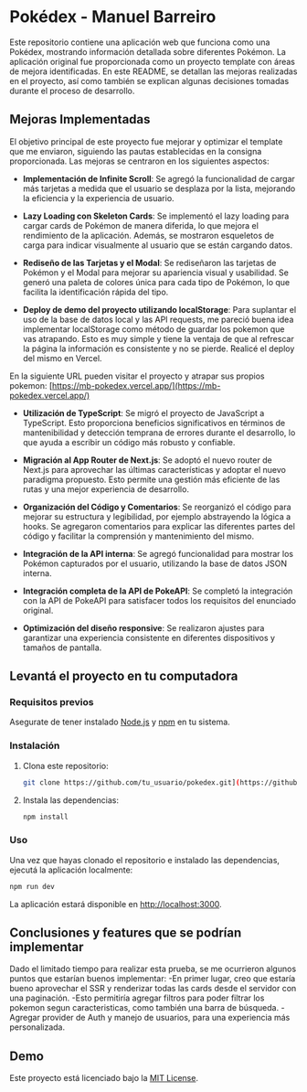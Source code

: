 # Pokédex - Manuel Barreiro

Este repositorio contiene una aplicación web que funciona como una Pokédex, mostrando información detallada sobre diferentes Pokémon. La aplicación original fue proporcionada como un proyecto template con áreas de mejora identificadas. En este README, se detallan las mejoras realizadas en el proyecto, así como también se explican algunas decisiones tomadas durante el proceso de desarrollo.

## Mejoras Implementadas

El objetivo principal de este proyecto fue mejorar y optimizar el template que me enviaron, siguiendo las pautas establecidas en la consigna proporcionada. Las mejoras se centraron en los siguientes aspectos:

- **Implementación de Infinite Scroll**: Se agregó la funcionalidad de cargar más tarjetas a medida que el usuario se desplaza por la lista, mejorando la eficiencia y la experiencia de usuario.

- **Lazy Loading con Skeleton Cards**: Se implementó el lazy loading para cargar cards de Pokémon de manera diferida, lo que mejora el rendimiento de la aplicación. Además, se mostraron esqueletos de carga para indicar visualmente al usuario que se están cargando datos.

- **Rediseño de las Tarjetas y el Modal**: Se rediseñaron las tarjetas de Pokémon y el Modal para mejorar su apariencia visual y usabilidad. Se generó una paleta de colores única para cada tipo de Pokémon, lo que facilita la identificación rápida del tipo.

- **Deploy de demo del proyecto utilizando localStorage**: Para suplantar el uso de la base de datos local y las API requests, me pareció buena idea implementar localStorage como método de guardar los pokemon que vas atrapando. Esto es muy simple y tiene la ventaja de que al refrescar la página la información es consistente y no se pierde. Realicé el deploy del mismo en Vercel.

En la siguiente URL pueden visitar el proyecto y atrapar sus propios pokemon: [https://mb-pokedex.vercel.app/](https://mb-pokedex.vercel.app/)

- **Utilización de TypeScript**: Se migró el proyecto de JavaScript a TypeScript. Esto proporciona beneficios significativos en términos de mantenibilidad y detección temprana de errores durante el desarrollo, lo que ayuda a escribir un código más robusto y confiable.

- **Migración al App Router de Next.js**: Se adoptó el nuevo router de Next.js para aprovechar las últimas características y adoptar el nuevo paradigma propuesto. Esto permite una gestión más eficiente de las rutas y una mejor experiencia de desarrollo.

- **Organización del Código y Comentarios**: Se reorganizó el código para mejorar su estructura y legibilidad, por ejemplo abstrayendo la lógica a hooks. Se agregaron comentarios para explicar las diferentes partes del código y facilitar la comprensión y mantenimiento del mismo.

- **Integración de la API interna**: Se agregó funcionalidad para mostrar los Pokémon capturados por el usuario, utilizando la base de datos JSON interna.

- **Integración completa de la API de PokeAPI**: Se completó la integración con la API de PokeAPI para satisfacer todos los requisitos del enunciado original.

- **Optimización del diseño responsive**: Se realizaron ajustes para garantizar una experiencia consistente en diferentes dispositivos y tamaños de pantalla.

## Levantá el proyecto en tu computadora

### Requisitos previos

Asegurate de tener instalado [Node.js](https://nodejs.org/) y [npm](https://www.npmjs.com/) en tu sistema.

### Instalación

1. Clona este repositorio:

   ```bash
   git clone https://github.com/tu_usuario/pokedex.git](https://github.com/manuel-barreiro/pokemon-app
   ```

2. Instala las dependencias:

   ```bash
   npm install
   ```

### Uso

Una vez que hayas clonado el repositorio e instalado las dependencias, ejecutá la aplicación localmente:

```bash
npm run dev
```

La aplicación estará disponible en [http://localhost:3000](http://localhost:3000).

## Conclusiones y features que se podrían implementar
Dado el limitado tiempo para realizar esta prueba, se me ocurrieron algunos puntos que estarían buenos implementar:
-En primer lugar, creo que estaría bueno aprovechar el SSR y renderizar todas las cards desde el servidor con una paginación.
-Esto permitiría agregar filtros para poder filtrar los pokemon segun caracteristicas, como también una barra de búsqueda.
-Agregar provider de Auth y manejo de usuarios, para una experiencia más personalizada.

## Demo

Este proyecto está licenciado bajo la [MIT License](LICENSE).

